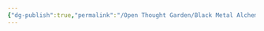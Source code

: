 ```yaml
---
{"dg-publish":true,"permalink":"/Open Thought Garden/Black Metal Alchemy/BMA S3 E2 - A Jail of our own making/"}
---
```

